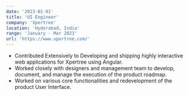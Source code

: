 ```yaml
---
date: '2023-01-01'
title: 'UI Engineer'
company: 'Xpertree'
location: 'Hyderabad, India'
range: 'January - Mar 2023'
url: 'https://www.xpertree.com/'
---
```


- Contributed Extensively to Developing and shipping highly interactive web applications for Xpertree using Angular.
- Worked closely with designers and management team to develop, document, and manage the execution of the product roadmap.
- Worked on various core functionalities and redevelopment of the product User Interface.
